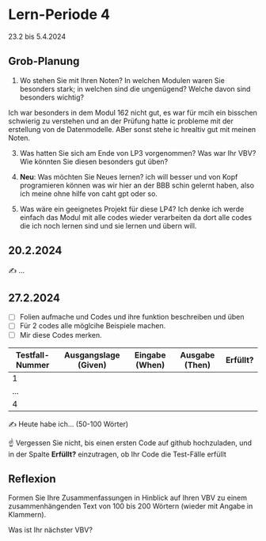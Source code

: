 # Lern-Periode 4

23.2 bis 5.4.2024

## Grob-Planung

1. Wo stehen Sie mit Ihren Noten? In welchen Modulen waren Sie besonders stark; in welchen sind die ungenügend? Welche davon sind besonders wichtig?
   
Ich war besonders in dem Modul 162 nicht gut, es war für mcih ein bisschen schwierig zu verstehen und an der Prüfung hatte ic probleme mit der erstellung von
de Datenmodelle. ABer sonst stehe ic hrealtiv gut mit meinen Noten.

3. Was hatten Sie sich am Ende von LP3 vorgenommen? Was war Ihr VBV? Wie könnten Sie diesen besonders gut üben?

5. **Neu**: Was möchten Sie Neues lernen?
ich will besser und von Kopf programieren können was wir hier an der BBB schin gelernt haben, also ich meine ohne hilfe von caht gpt oder so.
7. Was wäre ein geeignetes Projekt für diese LP4?
Ich denke ich werde einfach das Modul mit alle codes wieder verarbeiten da dort alle codes die ich noch lernen sind und sie lernen und übern will.

## 20.2.2024

✍️ ...

## 27.2.2024

- [ ] Folien aufmache und Codes und ihre funktion beschreiben und üben
- [ ] Für 2 codes alle möglcihe Beispiele machen.
- [ ] Mir diese Codes merken.

| Testfall-Nummer | Ausgangslage (Given) | Eingabe (When) | Ausgabe (Then) | Erfüllt? |
| --------------- | -------------------- | -------------- | -------------- | -------- |
| 1               |                      |                |                |          |
| ...             |                      |                |                |          |
| 4               |                      |                |                |          |

✍️ Heute habe ich... (50-100 Wörter)

☝️ Vergessen Sie nicht, bis einen ersten Code auf github hochzuladen, und in der Spalte **Erfüllt?** einzutragen, ob Ihr Code die Test-Fälle erfüllt

## Reflexion

Formen Sie Ihre Zusammenfassungen in Hinblick auf Ihren VBV zu einem zusammenhängenden Text von 100 bis 200 Wörtern (wieder mit Angabe in Klammern).

Was ist Ihr nächster VBV?
